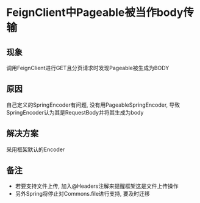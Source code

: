 # FeignClient中Pageable被当作body传输

## 现象

调用FeignClient进行GET且分页请求时发现Pageable被生成为BODY

## 原因

自己定义的SpringEncoder有问题, 没有用PageableSpringEncoder, 导致SpringEncoder认为其是RequestBody并将其生成为body

## 解决方案

采用框架默认的Encoder

## 备注

- 若要支持文件上传, 加入@Headers注解来提醒框架这是文件上传操作
- 另外Spring将停止对Commons.file进行支持, 要及时迁移